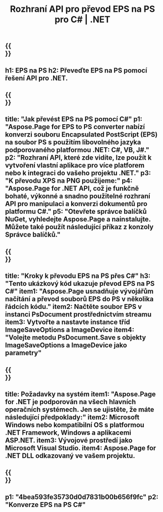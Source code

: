 ﻿---
translation: true
template: /_templates/_conversion-child-net.md
title: Rozhraní API pro převod EPS na PS pro C# |  .NET
url: /net/conversion/eps-to-ps/
description: Ukázkový kód pro převod EPS na PS C#. Použijte ukázkový kód API pro dávkový převod souborů EPS na PS v rámci VB.NET, Asp.NET nebo jakékoli aplikace založené na .NET.
informat: EPS
outformat: PS
otherformats: XPS PS
---

{{<section banner>}}
---
h1: EPS na PS
h2: Převeďte EPS na PS pomocí řešení API pro .NET.
---

{{<section overview>}}
---
title: "Jak převést EPS na PS pomocí C#"
p1: "Aspose.Page for EPS to PS converter nabízí konverzi souboru Encapsulated PostScript (EPS) na soubor PS s použitím libovolného jazyka podporovaného platformou .NET: C#, VB, J#."
p2: "Rozhraní API, které zde vidíte, lze použít k vytvoření vlastní aplikace pro více platforem nebo k integraci do vašeho projektu .NET."
p3: "K převodu XPS na PNG použijeme:"
p4: "Aspose.Page for .NET API, což je funkčně bohaté, výkonné a snadno použitelné rozhraní API pro manipulaci a konverzi dokumentů pro platformu C#."
p5: "Otevřete správce balíčků NuGet, vyhledejte Aspose.Page a nainstalujte. Můžete také použít následující příkaz z konzoly Správce balíčků."
---

{{<section feature1>}}
---
title: "Kroky k převodu EPS na PS přes C#"
h3: "Tento ukázkový kód ukazuje převod EPS na PS C#"
item1: "Aspose.Page usnadňuje vývojářům načítání a převod souborů EPS do PS v několika řádcích kódu."
item2: Načtěte soubor EPS v instanci PsDocument prostřednictvím streamu
item3: Vytvořte a nastavte instance tříd ImageSaveOptions a ImageDevice
item4: "Volejte metodu PsDocument.Save s objekty ImageSaveOptions a ImageDevice jako parametry"
---

{{<section feature2>}}
---
title: Požadavky na systém
item1: "Aspose.Page for .NET je podporován na všech hlavních operačních systémech. Jen se ujistěte, že máte následující předpoklady:"
item2: Microsoft Windows nebo kompatibilní OS s platformou .NET Framework, Windows a aplikacemi ASP.NET.
item3: Vývojové prostředí jako Microsoft Visual Studio.
item4: Aspose.Page for .NET DLL odkazovaný ve vašem projektu.
---

{{<section gist>}}
---
p1: "4bea593fe35730d0d7831b00b656f9fc"
p2: "Konverze EPS na PS C#"
---

